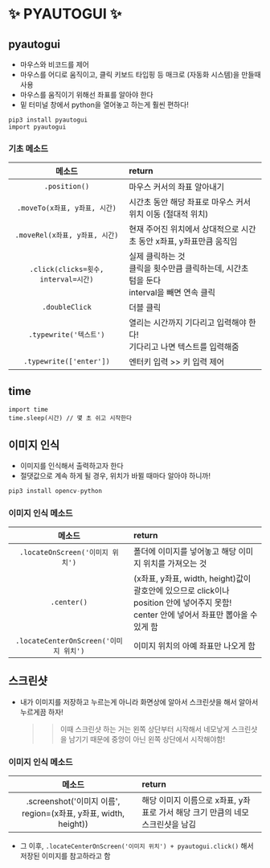 # ✨ PYAUTOGUI ✨

## **pyautogui**

- 마우스와 비코드를 제어
- 마우스를 어디로 움직이고, 클릭 키보드 타입핑 등 매크로 (자동화 시스템)을 만들때 사용
- 마우스를 움직이기 위해선 좌표를 알아야 한다
- 밑 터미널 창에서 python을 열어놓고 하는게 훨씬 편하다!

```
pip3 install pyautogui
import pyautogui
```

### **기초 메소드**

|                메소드                | return                                                                                            |
| :----------------------------------: | :------------------------------------------------------------------------------------------------ |
|            `.position()`             | 마우스 커서의 좌표 알아내기                                                                       |
|    `.moveTo(x좌표, y좌표, 시간)`     | 시간초 동안 해당 좌표로 마우스 커서 위치 이동 (절대적 위치)                                       |
|    `.moveRel(x좌표, y좌표, 시간)`    | 현재 주어진 위치에서 상대적으로 시간초 동안 x좌표, y좌표만큼 움직임                               |
| `.click(clicks=횟수, interval=시간)` | 실제 클릭하는 것 <br> 클릭을 횟수만큼 클릭하는데, 시간초 텀을 둔다 <br> interval을 빼면 연속 클릭 |
|            `.doubleClick`            | 더블 클릭                                                                                         |
|        `.typewrite('텍스트')`        | 열리는 시간까지 기다리고 입력해야 한다! <br> 기다리고 나면 텍스트를 입력해줌                      |
|       `.typewrite(['enter'])`        | 엔터키 입력 >> 키 입력 제어                                                                       |

## **time**

```
import time
time.sleep(시간) // 몇 초 쉬고 시작한다
```

## **이미지 인식**

- 이미지를 인식해서 출력하고자 한다
- 절댓값으로 계속 하게 될 경우, 위치가 바뀔 때마다 알아야 하니까!

```python
pip3 install opencv-python
```

### **이미지 인식 메소드**

|                 메소드                 | return                                                                                                                                      |
| :------------------------------------: | :------------------------------------------------------------------------------------------------------------------------------------------ |
|    `.locateOnScreen('이미지 위치')`    | 폴더에 이미지를 넣어놓고 해당 이미지 위치를 가져오는 것                                                                                     |
|              `.center()`               | (x좌표, y좌표, width, height)값이 괄호안에 있으므로 click이나 position 안에 넣어주지 못함! <br> center 안에 넣어서 좌표만 뽑아올 수 있게 함 |
| `.locateCenterOnScreen('이미지 위치')` | 이미지 위치의 아예 좌표만 나오게 함                                                                                                         |

## **스크린샷**

- 내가 이미지를 저장하고 누르는게 아니라 화면상에 알아서 스크린샷을 해서 알아서 누르게끔 하자!
  > > 이때 스크린샷 하는 거는 왼쪽 상단부터 시작해서 네모낳게 스크린샷을 남기기 때문에 중앙이 아닌 왼쪽 상단에서 시작해야함!

### **이미지 인식 메소드**

|                              메소드                              | return                                                                         |
| :--------------------------------------------------------------: | :----------------------------------------------------------------------------- |
| .screenshot('이미지 이름', region=(x좌표, y좌표, width, height)) | 해당 이미지 이름으로 x좌표, y좌표로 가서 해당 크기 만큼의 네모 스크린샷을 남김 |

- 그 이후, `.locateCenterOnScreen('이미지 위치') + pyautogui.click()` 해서 저장된 이미지를 참고하라고 함
